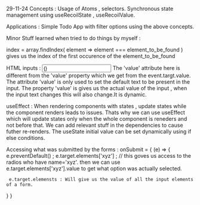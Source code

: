 29-11-24 
Concepts : 
Usage of Atoms , selectors.
Synchronous state management using useRecoilState ,  useRecoilValue. 
  
Applications : Simple Todo App with filter options using the above concepts.    



Minor Stuff learned when tried to do things by myself  :   


index = array.findIndex( element => element  === element_to_be_found ) 
gives us the  index of the first  occurence of the element_to_be_found   


HTML  inputs  : 
<input value={}>
The 'value' attribute here is different from the 'value' property which we get from the event.targt.value. The attribute 'value'  is only used to set the default text to  be present in the input. The property 'value'  is gives us the actual value of the input ,  when the input text changes this will also change.It is dynamic.     


useEffect : 
When rendering components with states  , update states while the component renders leads to issues. Thats why we can use useEffect  which will update states only when the whole component is reneders and not before that. We can add relevant stuff in  the dependencies to cause futher re-renders. 
The useState initial value can be set dynamically using if else conditions. 


Accessing what was submitted by the forms : 
onSubmit =  { (e) =>   { 
     e.preventDefault()  ; 
     e.target.elements['xyz'] ; // this goves us access to the radios who have  name='xyz'. 
     then we can use 
     e.target.elements['xyz'].value to get what option was actually selected.  

     e.target.elemensts : Will give us the value of all the input elements of a form.                        
 } }  


  




